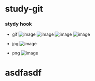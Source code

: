 # study-git

### stydy hook 

- gif
![image](https://code.aliyun.com/rbtyang/study-git/raw/master/tests/docs/list/../../images/gif/53.gif)
![image](https://code.aliyun.com/rbtyang/study-git/raw/master/../../images/gif/53.gif)
![image](https://code.aliyun.com/rbtyang/study-git/raw/master/tests/docs/list/../../images/gif/53.gif)
![image](https://code.aliyun.com/rbtyang/study-git/raw/master/tests/docs/list/../../images/gif/1525.gif)

- jpg
![image](https://code.aliyun.com/rbtyang/study-git/raw/master/tests/docs/list/../../images/jpg/20c01.jpg)

- png
![image](https://code.aliyun.com/rbtyang/study-git/raw/master/tests/docs/list/../../images/png/54542.jpg)

# asdfasdf